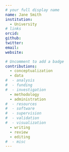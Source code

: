 ```yaml
---
# your full display name
name: Jane Smith  
institution:
  - University
# links
orcid:
github:
twitter:
email:
website:

# Uncomment to add a badge
contributions:
  - ​conceptualization
  - data
#  - analysis
#  - funding​
#  - ​investigation
  - ​methodology
  - administration​
#  - ​resources
#  - ​software
#  - ​supervision
#  - ​validation
#  - ​visualization
  - writing
  - review
  - editing
#  - misc
---
```

